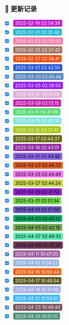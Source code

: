 ## 📅 更新记录

- [x] <span style="display:inline-block; padding:0.2em 0.5em; margin:0.2em; border-radius:0.3em; background:#C21ECD; color:#fff;">2025-02-19 02:34:39</span>
- [x] <span style="display:inline-block; padding:0.2em 0.5em; margin:0.2em; border-radius:0.3em; background:#23B7CF; color:#fff;">2025-02-21 02:35:40</span>
- [x] <span style="display:inline-block; padding:0.2em 0.5em; margin:0.2em; border-radius:0.3em; background:#F87EAE; color:#fff;">2025-02-23 02:39:00</span>
- [x] <span style="display:inline-block; padding:0.2em 0.5em; margin:0.2em; border-radius:0.3em; background:#A17564; color:#fff;">2025-02-25 02:37:45</span>
- [x] <span style="display:inline-block; padding:0.2em 0.5em; margin:0.2em; border-radius:0.3em; background:#EE4F0C; color:#fff;">2025-02-27 02:38:41</span>
- [x] <span style="display:inline-block; padding:0.2em 0.5em; margin:0.2em; border-radius:0.3em; background:#2556D5; color:#fff;">2025-03-01 02:42:50</span>
- [x] <span style="display:inline-block; padding:0.2em 0.5em; margin:0.2em; border-radius:0.3em; background:#5A87C2; color:#fff;">2025-03-03 02:40:46</span>
- [x] <span style="display:inline-block; padding:0.2em 0.5em; margin:0.2em; border-radius:0.3em; background:#981CED; color:#fff;">2025-03-05 02:39:50</span>
- [x] <span style="display:inline-block; padding:0.2em 0.5em; margin:0.2em; border-radius:0.3em; background:#DEB0D6; color:#fff;">2025-03-07 02:41:05</span>
- [x] <span style="display:inline-block; padding:0.2em 0.5em; margin:0.2em; border-radius:0.3em; background:#C722B0; color:#fff;">2025-03-09 02:13:15</span>
- [x] <span style="display:inline-block; padding:0.2em 0.5em; margin:0.2em; border-radius:0.3em; background:#52DE6F; color:#fff;">2025-03-11 02:41:08</span>
- [x] <span style="display:inline-block; padding:0.2em 0.5em; margin:0.2em; border-radius:0.3em; background:#7EE6DD; color:#fff;">2025-03-13 02:42:18</span>
- [x] <span style="display:inline-block; padding:0.2em 0.5em; margin:0.2em; border-radius:0.3em; background:#A2C711; color:#fff;">2025-03-15 02:37:41</span>
- [x] <span style="display:inline-block; padding:0.2em 0.5em; margin:0.2em; border-radius:0.3em; background:#696814; color:#fff;">2025-03-17 02:44:37</span>
- [x] <span style="display:inline-block; padding:0.2em 0.5em; margin:0.2em; border-radius:0.3em; background:#912BA6; color:#fff;">2025-03-19 02:43:01</span>
- [x] <span style="display:inline-block; padding:0.2em 0.5em; margin:0.2em; border-radius:0.3em; background:#8B64EA; color:#000;">2025-03-21 02:43:48</span>
- [x] <span style="display:inline-block; padding:0.2em 0.5em; margin:0.2em; border-radius:0.3em; background:#E16027; color:#000;">2025-03-23 02:48:33</span>
- [x] <span style="display:inline-block; padding:0.2em 0.5em; margin:0.2em; border-radius:0.3em; background:#FB75F9; color:#000;">2025-03-25 02:44:49</span>
- [x] <span style="display:inline-block; padding:0.2em 0.5em; margin:0.2em; border-radius:0.3em; background:#CAD64C; color:#000;">2025-03-27 02:44:24</span>
- [x] <span style="display:inline-block; padding:0.2em 0.5em; margin:0.2em; border-radius:0.3em; background:#9725D4; color:#000;">2025-03-29 02:41:58</span>
- [x] <span style="display:inline-block; padding:0.2em 0.5em; margin:0.2em; border-radius:0.3em; background:#75DB4F; color:#000;">2025-03-31 02:51:34</span>
- [x] <span style="display:inline-block; padding:0.2em 0.5em; margin:0.2em; border-radius:0.3em; background:#6F5DC6; color:#000;">2025-04-01 02:57:58</span>
- [x] <span style="display:inline-block; padding:0.2em 0.5em; margin:0.2em; border-radius:0.3em; background:#08AF64; color:#000;">2025-04-03 02:45:13</span>
- [x] <span style="display:inline-block; padding:0.2em 0.5em; margin:0.2em; border-radius:0.3em; background:#70AD53; color:#000;">2025-04-05 02:42:18</span>
- [x] <span style="display:inline-block; padding:0.2em 0.5em; margin:0.2em; border-radius:0.3em; background:#5BF0B7; color:#000;">2025-04-07 02:49:33</span>
- [x] <span style="display:inline-block; padding:0.2em 0.5em; margin:0.2em; border-radius:0.3em; background:#6E3858; color:#000;">2025-04-09 02:47:26</span>
- [x] <span style="display:inline-block; padding:0.2em 0.5em; margin:0.2em; border-radius:0.3em; background:#A261A9; color:#fff;">2025-04-11 10:47:20</span>
- [x] <span style="display:inline-block; padding:0.2em 0.5em; margin:0.2em; border-radius:0.3em; background:#94B7E2; color:#fff;">2025-04-13 11:58:21</span>
- [x] <span style="display:inline-block; padding:0.2em 0.5em; margin:0.2em; border-radius:0.3em; background:#F26113; color:#fff;">2025-04-15 10:50:44</span>
- [x] <span style="display:inline-block; padding:0.2em 0.5em; margin:0.2em; border-radius:0.3em; background:#5D5920; color:#fff;">2025-04-17 10:48:54</span>
- [x] <span style="display:inline-block; padding:0.2em 0.5em; margin:0.2em; border-radius:0.3em; background:#A7B0E9; color:#fff;">2025-04-19 10:41:46</span>
- [x] <span style="display:inline-block; padding:0.2em 0.5em; margin:0.2em; border-radius:0.3em; background:#42B9FA; color:#fff;">2025-04-21 10:54:51</span>
- [x] <span style="display:inline-block; padding:0.2em 0.5em; margin:0.2em; border-radius:0.3em; background:#7E5463; color:#fff;">2025-04-23 10:49:40</span>
- [x] <span style="display:inline-block; padding:0.2em 0.5em; margin:0.2em; border-radius:0.3em; background:#4C917A; color:#fff;">2025-04-25 10:51:10</span>